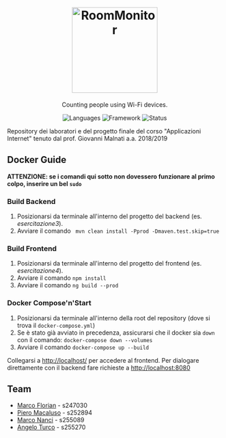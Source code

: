 <h1 align="center">
  <a href="https://github.com/pieromacaluso/Pedibus" title="Pedibus Documentation">
    <img alt="RoomMonitor" src="RoomMonitor/resources/logo.svg" height="200px" />
  </a>
  <br/>
</h1>

<p align="center">
  Counting people using Wi-Fi devices.
</p>

<p align="center">
 <img alt="Languages" src="https://img.shields.io/badge/Languages-C%20|%20C%2B%2B-orange"/>
 <img alt="Framework" src="https://img.shields.io/badge/Framework-Qt-green"/>
 <img alt="Status" src="https://img.shields.io/badge/Status-Delivered-green"/>
</p>
Repository dei laboratori e del progetto finale del corso "Applicazioni Internet" tenuto dal prof. Giovanni Malnati a.a. 2018/2019

## Docker Guide

**ATTENZIONE: se i comandi qui sotto non dovessero funzionare al primo colpo, inserire un bel `sudo`**

### Build Backend

1. Posizionarsi da terminale all'interno del progetto del backend (es. *esercitazione3*).
2. Avviare il comando ` mvn clean install -Pprod -Dmaven.test.skip=true`

### Build Frontend

1. Posizionarsi da terminale all'interno del progetto del frontend (es. *esercitazione4*).
2. Avviare il comando `npm install`
3. Avviare il comando `ng build --prod`

### Docker Compose'n'Start
1. Posizionarsi da terminale all'interno della root del repository (dove si trova il `docker-compose.yml`)
2. Se è stato già avviato in precedenza, assicurarsi che il docker sia `down` con il comando: `docker-compose down --volumes`
3. Avviare il comando `docker-compose up --build`

Collegarsi a [http://localhost/](http://localhost/) per accedere al frontend. Per dialogare direttamente con il backend fare richieste a [http://localhost:8080](http://localhost:8080) 

## Team
- [Marco Florian](https://github.com/MarcoFlo) - s247030
- [Piero Macaluso](https://github.com/pieromacaluso) - s252894
- [Marco Nanci](https://github.com/GJGits) - s255089
- [Angelo Turco](https://github.com/angeloturco) - s255270

